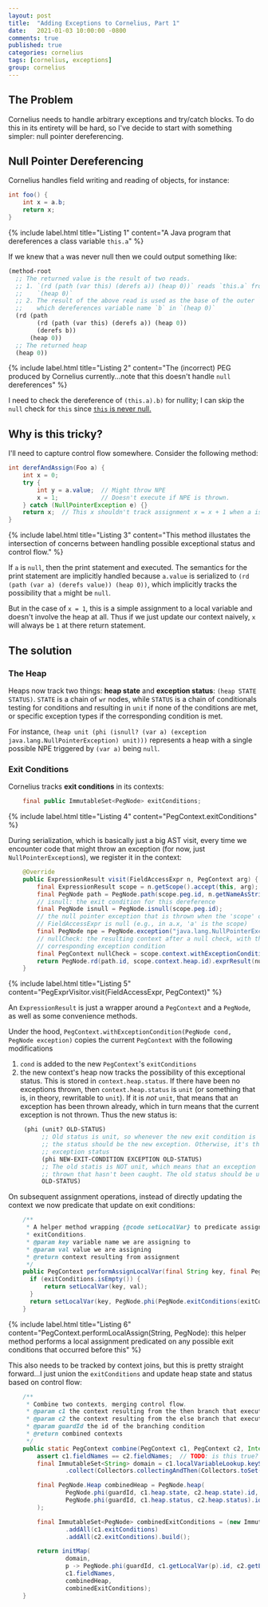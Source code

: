```yaml
---
layout: post
title:  "Adding Exceptions to Cornelius, Part 1"
date:   2021-01-03 10:00:00 -0800
comments: true
published: true
categories: cornelius
tags: [cornelius, exceptions]
group: cornelius
---
```


## The Problem
Cornelius needs to handle arbitrary exceptions and try/catch blocks. To do this
in its entirety will be hard, so I've decide to start with something simpler:
null pointer dereferencing.

## Null Pointer Dereferencing
Cornelius handles field writing and reading of objects, for instance:

```java
int foo() {
    int x = a.b;
    return x;
}
```
{% include label.html 
   title="Listing 1"
   content="A Java program that dereferences a class variable
  <code>this.a</code>"
%}

If we knew that `a` was never null then we could output something like:

```scheme
(method-root
  ;; The returned value is the result of two reads.
  ;; 1. `(rd (path (var this) (derefs a)) (heap 0))` reads `this.a` from
  ;;    `(heap 0)`
  ;; 2. The result of the above read is used as the base of the outer `rd` node,
  ;;    which dereferences variable name `b` in `(heap 0)`
  (rd (path 
        (rd (path (var this) (derefs a)) (heap 0))
        (derefs b))
      (heap 0))
  ;; The returned heap
  (heap 0))
```
{% include label.html
   title="Listing 2"
   content="The (incorrect) PEG produced by Cornelius currently...note that this
   doesn't handle <code>null</code> dereferences"
%}

I need to check the dereference of `(this.a).b)` for nullity; I can skip the
`null` check for `this` since [`this` is never
null.](https://docs.oracle.com/javase/specs/jls/se8/html/jls-15.html#jls-15.8.3)

## Why is this tricky?
I'll need to capture control flow somewhere. Consider the following method:

```java
int derefAndAssign(Foo a) {
    int x = 0;
    try {
        int y = a.value;  // Might throw NPE
        x = 1;            // Doesn't execute if NPE is thrown.
    } catch (NullPointerException e) {}
    return x;  // This x shouldn't track assignment x = x + 1 when a is null
}
```
{% include label.html
   title="Listing 3"
   content="This method illustates the intersection of concerns between
   handling possible exceptional status and control flow."
%}

If `a` is `null`, then the print statement and executed. The semantics for the
print statement are implicitly handled because `a.value` is serialized to `(rd
(path (var a) (derefs value)) (heap 0))`, which implicitly tracks the
possibility that `a` might be `null`.

But in the case of `x = 1`, this is a simple assignment to a local variable and
doesn't involve the heap at all. Thus if we just update our context naively, `x`
will always be `1` at there return statement.

## The solution

### The Heap
Heaps now track two things: **heap state** and **exception status**: `(heap
STATE STATUS)`. `STATE` is a chain of `wr` nodes, while `STATUS` is a chain of
conditionals testing for conditions and resulting in `unit` if none of the
conditions are met, or specific exception types if the corresponding condition
is met.

For instance, `(heap unit (phi (isnull? (var a) (exception
java.lang.NullPointerException) unit)))` represents a heap with a single
possible NPE triggered by `(var a)` being `null`.

### Exit Conditions
Cornelius tracks **exit conditions** in its contexts:

```java
    final public ImmutableSet<PegNode> exitConditions;
```
{% include label.html
   title="Listing 4"
   content="PegContext.exitConditions"
%}

During serialization, which is basically just a big AST visit, every time we
encounter code that might throw an exception (for now, just
`NullPointerException`s), we register it in the context:
```java
    @Override
    public ExpressionResult visit(FieldAccessExpr n, PegContext arg) {
        final ExpressionResult scope = n.getScope().accept(this, arg);
        final PegNode path = PegNode.path(scope.peg.id, n.getNameAsString());
        // isnull: the exit condition for this dereference
        final PegNode isnull = PegNode.isnull(scope.peg.id);
        // the null pointer exception that is thrown when the 'scope' of the
        // FieldAccessExpr is null (e.g., in a.x, 'a' is the scope)
        final PegNode npe = PegNode.exception("java.lang.NullPointerException");
        // nullCheck: the resulting context after a null check, with the
        // corresponding exception condition
        final PegContext nullCheck = scope.context.withExceptionCondition(isnull, npe);
        return PegNode.rd(path.id, scope.context.heap.id).exprResult(nullCheck);
    }
```
{% include label.html
   title="Listing 5"
   content="PegExprVisitor.visit(FieldAccessExpr, PegContext)"
%}

An `ExpressionResult` is just a wrapper around a `PegContext` and a `PegNode`,
as well as some convenience methods.

Under the hood, `PegContext.withExceptionCondition(PegNode cond, PegNode
exception)` copies the current `PegContext` with the following modifications
1. `cond` is added to the new `PegContext`'s `exitConditions`
2. the new context's heap now tracks the possibility of this exceptional status.
   This is stored in `context.heap.status`. If there have been no exceptions
   thrown, then `context.heap.status` is `unit` (or something that is, in
   theory, rewritable to `unit`). If it is _not_ `unit`, that means that an
   exception has been thrown already, which in turn means that the current
   exception is not thrown. Thus the new status is:
   ```scheme
    (phi (unit? OLD-STATUS) 
         ;; Old status is unit, so whenever the new exit condition is true,
         ;; the status should be the new exception. Otherwise, it's the old
         ;; exception status
         (phi NEW-EXIT-CONDITION EXCEPTION OLD-STATUS)
         ;; The old statis is NOT unit, which means that an exception was
         ;; thrown that hasn't been caught. The old status should be used.
         OLD-STATUS)
   ```
   
On subsequent assignment operations, instead of directly updating the context we
now predicate that update on exit conditions:

```java
    /**
     * A helper method wrapping {@code setLocalVar} to predicate assignments on appropriate checks against
     * exitConditions.
     * @param key variable name we are assigning to
     * @param val value we are assigning
     * @return context resulting from assignment
     */
    public PegContext performAssignLocalVar(final String key, final PegNode val) {
      if (exitConditions.isEmpty()) {
          return setLocalVar(key, val);
      }
      return setLocalVar(key, PegNode.phi(PegNode.exitConditions(exitConditions).id, getLocalVar(key).id, val.id));
    }
```
{% include label.html
   title="Listing 6"
   content="PegContext.performLocalAssign(String, PegNode): this helper method performs
            a local assignment predicated on any possible exit conditions that occurred
            before this"
%}

This also needs to be tracked by context joins, but this is pretty straight
forward...I just union the `exitConditions` and update heap state and status based on control flow:

```java
    /**
     * Combine two contexts, merging control flow.
     * @param c1 the context resulting from the then branch that executes if {@code guardId} is true
     * @param c2 the context resulting from the else branch that executes if {@code guardId} is false
     * @param guardId the id of the branching condition
     * @return combined contexts
     */
    public static PegContext combine(PegContext c1, PegContext c2, Integer guardId) {
        assert c1.fieldNames == c2.fieldNames;  // TODO: is this true? This should be true
        final ImmutableSet<String> domain = c1.localVariableLookup.keySet().stream().filter(c2.localVariableLookup::containsKey)
                .collect(Collectors.collectingAndThen(Collectors.toSet(), ImmutableSet::copyOf));

        final PegNode.Heap combinedHeap = PegNode.heap(
                PegNode.phi(guardId, c1.heap.state, c2.heap.state).id,
                PegNode.phi(guardId, c1.heap.status, c2.heap.status).id
        );

        final ImmutableSet<PegNode> combinedExitConditions = (new ImmutableSet.Builder<PegNode>())
                .addAll(c1.exitConditions)
                .addAll(c2.exitConditions).build();

        return initMap(
                domain,
                p -> PegNode.phi(guardId, c1.getLocalVar(p).id, c2.getLocalVar(p).id),
                c1.fieldNames,
                combinedHeap,
                combinedExitConditions);
    }
```
